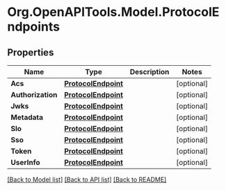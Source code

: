# Org.OpenAPITools.Model.ProtocolEndpoints

## Properties

Name | Type | Description | Notes
------------ | ------------- | ------------- | -------------
**Acs** | [**ProtocolEndpoint**](ProtocolEndpoint.md) |  | [optional] 
**Authorization** | [**ProtocolEndpoint**](ProtocolEndpoint.md) |  | [optional] 
**Jwks** | [**ProtocolEndpoint**](ProtocolEndpoint.md) |  | [optional] 
**Metadata** | [**ProtocolEndpoint**](ProtocolEndpoint.md) |  | [optional] 
**Slo** | [**ProtocolEndpoint**](ProtocolEndpoint.md) |  | [optional] 
**Sso** | [**ProtocolEndpoint**](ProtocolEndpoint.md) |  | [optional] 
**Token** | [**ProtocolEndpoint**](ProtocolEndpoint.md) |  | [optional] 
**UserInfo** | [**ProtocolEndpoint**](ProtocolEndpoint.md) |  | [optional] 

[[Back to Model list]](../README.md#documentation-for-models) [[Back to API list]](../README.md#documentation-for-api-endpoints) [[Back to README]](../README.md)

